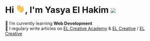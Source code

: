 # Hi <img src='https://github.com/elhakimyasya/elhakimyasya/blob/master/assets/Hi.gif' width='29' height='29' />, I'm Yasya El Hakim ![](https://visitor-badge.glitch.me/badge?page_id=elhakimyasya.elhakimyasya)
🌱 I’m currently learning **Web Development**<br />
📝 I regulary write articles on [EL Creative Academy](https://www.elcreativeacademy.com/) & [EL Creative](https://elcreative.id/) /  [EL Creative](https://elcreative.net/)<br />
<!-- 💬 Ask me about **Blogger (Google)**<br />




<div style='text-align:center'>
    <a href="#" title="Stats">
        <img height=175 align="center" src="https://github-readme-stats.vercel.app/api?username=elhakimyasya&show_icons=true&count_private=true&theme=gotham">
    </a>
    <a href="#" title="Stats">
        <img height=175 align="center" src="https://github-readme-stats.vercel.app/api/top-langs/?username=elhakimyasya&title_color=2aa889&text_color=99d1ce&icon_color=2bbc8a&bg_color=0c1014&langs_count=10&layout=compact" />
    </a>
</div> -->
